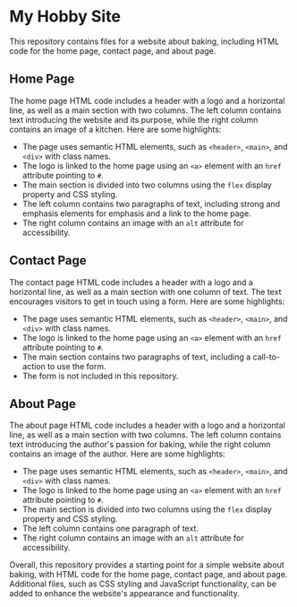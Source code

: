 # My Hobby Site

This repository contains files for a website about baking, including HTML code for the home page, contact page, and about page.

## Home Page

The home page HTML code includes a header with a logo and a horizontal line, as well as a main section with two columns. The left column contains text introducing the website and its purpose, while the right column contains an image of a kitchen. Here are some highlights:

- The page uses semantic HTML elements, such as `<header>`, `<main>`, and `<div>` with class names.
- The logo is linked to the home page using an `<a>` element with an `href` attribute pointing to `#`.
- The main section is divided into two columns using the `flex` display property and CSS styling.
- The left column contains two paragraphs of text, including strong and emphasis elements for emphasis and a link to the home page.
- The right column contains an image with an `alt` attribute for accessibility.

## Contact Page

The contact page HTML code includes a header with a logo and a horizontal line, as well as a main section with one column of text. The text encourages visitors to get in touch using a form. Here are some highlights:

- The page uses semantic HTML elements, such as `<header>`, `<main>`, and `<div>` with class names.
- The logo is linked to the home page using an `<a>` element with an `href` attribute pointing to `#`.
- The main section contains two paragraphs of text, including a call-to-action to use the form.
- The form is not included in this repository.

## About Page

The about page HTML code includes a header with a logo and a horizontal line, as well as a main section with two columns. The left column contains text introducing the author's passion for baking, while the right column contains an image of the author. Here are some highlights:

- The page uses semantic HTML elements, such as `<header>`, `<main>`, and `<div>` with class names.
- The logo is linked to the home page using an `<a>` element with an `href` attribute pointing to `#`.
- The main section is divided into two columns using the `flex` display property and CSS styling.
- The left column contains one paragraph of text.
- The right column contains an image with an `alt` attribute for accessibility.

Overall, this repository provides a starting point for a simple website about baking, with HTML code for the home page, contact page, and about page. Additional files, such as CSS styling and JavaScript functionality, can be added to enhance the website's appearance and functionality.
